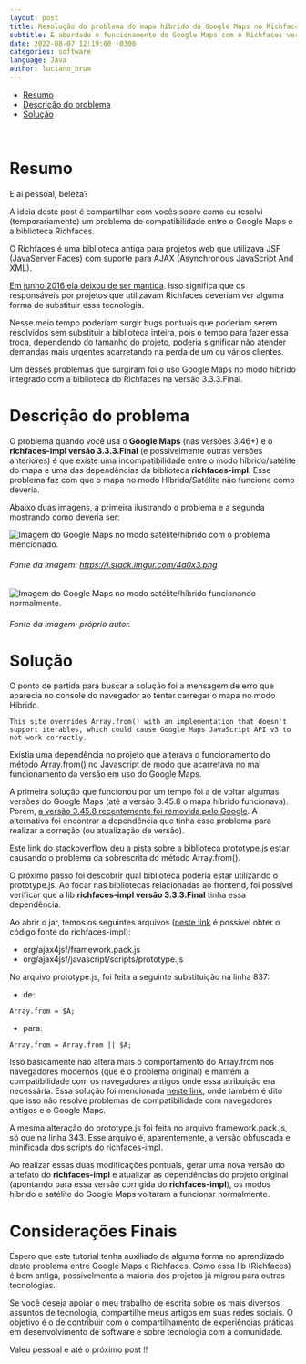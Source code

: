 ```yaml
---
layout: post
title: Resolução do problema do mapa híbrido do Google Maps no Richfaces 3.x
subtitle: É abordado o funcionamento do Google Maps com o Richfaces versão 3.x (I know, it is old stuff).
date: 2022-08-07 12:19:00 -0300
categories: software
language: Java
author: luciano_brum
---
```


- [Resumo](#resumo)
- [Descrição do problema](#descrição-do-problema)
- [Solução](#solução)
<br>

# Resumo

E aí pessoal, beleza? 

A ideia deste post é compartilhar com vocês sobre como eu resolvi (temporariamente) um problema de compatibilidade entre o Google Maps e a biblioteca Richfaces. 

O Richfaces é uma biblioteca antiga para projetos web que utilizava JSF (JavaServer Faces) com suporte para AJAX (Asynchronous JavaScript And XML).

[Em junho 2016 ela deixou de ser mantida](https://richfaces.jboss.org/). Isso significa que os responsáveis por projetos que utilizavam Richfaces deveriam ver alguma forma de substituir essa tecnologia.

Nesse meio tempo poderiam surgir bugs pontuais que poderiam serem resolvidos sem substituir a biblioteca inteira, pois o tempo para fazer essa troca, dependendo do tamanho do projeto, poderia significar não atender demandas mais urgentes acarretando na perda de um ou vários clientes.

Um desses problemas que surgiram foi o uso Google Maps no modo híbrido integrado com a biblioteca do Richfaces na versão 3.3.3.Final.

# Descrição do problema

O problema quando você usa o **Google Maps** (nas versões 3.46+) e o **richfaces-impl versão 3.3.3.Final** (e possivelmente outras versões anteriores) é que existe uma incompatibilidade entre o modo híbrido/satélite do mapa e uma das dependências da biblioteca **richfaces-impl**. Esse problema faz com que o mapa no modo Híbrido/Satélite não funcione como deveria.

Abaixo duas imagens, a primeira ilustrando o problema e a segunda mostrando como deveria ser:

<img class="img_content" src="{{ site.baseurl }}/assets/img/post12/figure1.png" alt="Imagem do Google Maps no modo satélite/híbrido com o problema mencionado.">

###### Fonte da imagem: https://i.stack.imgur.com/4a0x3.png

<img class="img_content" src="{{ site.baseurl }}/assets/img/post12/figure2.png" alt="Imagem do Google Maps no modo satélite/híbrido funcionando normalmente.">

###### Fonte da imagem: próprio autor.

# Solução

O ponto de partida para buscar a solução foi a mensagem de erro que aparecia no console do navegador ao tentar carregar o mapa no modo Híbrido.

```
This site overrides Array.from() with an implementation that doesn't support iterables, which could cause Google Maps JavaScript API v3 to not work correctly.
```

Existia uma dependência no projeto que alterava o funcionamento do método Array.from() no Javascript de modo que acarretava no mal funcionamento da versão em uso do Google Maps.

A primeira solução que funcionou por um tempo foi a de voltar algumas versões do Google Maps (até a versão 3.45.8 o mapa híbrido funcionava). Porém, [a versão 3.45.8 recentemente foi removida pelo Google](https://developers.google.com/maps/documentation/javascript/releases#3.49). A alternativa foi encontrar a dependência que tinha esse problema para realizar a correção (ou atualização de versão).

[Este link do stackoverflow](https://stackoverflow.com/a/70095410/5649810.) deu a pista sobre a biblioteca prototype.js estar causando o problema da sobrescrita do método Array.from().

O próximo passo foi descobrir qual biblioteca poderia estar utilizando o prototype.js. Ao focar nas bibliotecas relacionadas ao frontend, foi possível verificar que a lib **richfaces-impl versão 3.3.3.Final** tinha essa dependência.

Ao abrir o jar, temos os seguintes arquivos ([neste link](http://www.java2s.com/Code/JarDownload/richfaces-impl/richfaces-impl-3.3.3.final.jar.zip) é possível obter o código fonte do richfaces-impl):

- org/ajax4jsf/framework.pack.js
- org/ajax4jsf/javascript/scripts/prototype.js

No arquivo prototype.js, foi feita a seguinte substituição na linha 837:

- de: 

```
Array.from = $A;
```

- para: 
```
Array.from = Array.from || $A;
```

Isso basicamente não altera mais o comportamento do Array.from nos navegadores modernos (que é o problema original) e mantém a compatibilidade com os navegadores antigos onde essa atribuição era necessária. Essa solução foi mencionada [neste link](https://stackoverflow.com/a/66099357/5649810), onde também é dito que isso não resolve problemas de compatibilidade com navegadores antigos e o Google Maps. 

A mesma alteração do prototype.js foi feita no arquivo framework.pack.js, só que na linha 343. Esse arquivo é, aparentemente, a versão obfuscada e minificada dos scripts do richfaces-impl.

Ao realizar essas duas modificações pontuais, gerar uma nova versão do artefato do **richfaces-impl** e atualizar as dependências do projeto original (apontando para essa versão corrigida do **richfaces-impl**), os modos híbrido e satélite do Google Maps voltaram a funcionar normalmente.

# Considerações Finais 

Espero que este tutorial tenha auxiliado de alguma forma no aprendizado deste problema entre Google Maps e Richfaces. Como essa lib (Richfaces) é bem antiga, possivelmente a maioria dos projetos já migrou para outras tecnologias.

Se você deseja apoiar o meu trabalho de escrita sobre os mais diversos assuntos de tecnologia, compartilhe meus artigos em suas redes sociais. O objetivo é o de contribuir com o compartilhamento de experiências práticas em desenvolvimento de software e sobre tecnologia com a comunidade.

Valeu pessoal e até o próximo post !! 
